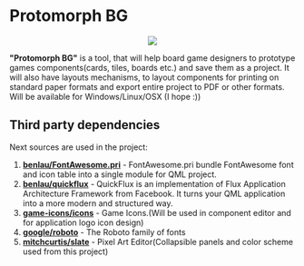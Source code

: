# Protomorph BG

<p align="center">
  <img src="https://github.com/Guitarheroua/protomorph-bg/blob/development/ProtomorphBG/resources/icons/protomorph-bg.ico" />
</p>

**"Protomorph BG"** is a tool, that will help board game designers to prototype games components(cards, tiles, boards etc.) and save them as a project. It will also have layouts mechanisms, to layout components for printing on standard paper formats and export entire project to PDF or other formats. Will be available for Windows/Linux/OSX (I hope :))

## Third party dependencies

Next sources are used in the project:

1. [**benlau/FontAwesome.pri**](https://github.com/benlau/fontawesome.pri) - FontAwesome.pri bundle FontAwesome font and icon table into a single module for QML project.
2. [**benlau/quickflux**](https://github.com/benlau/quickflux) - QuickFlux is an implementation of Flux Application Architecture Framework from Facebook. It turns your QML application into a more modern and structured way.
3. [**game-icons/icons**](https://github.com/game-icons/icons) - Game Icons.(Will be used in component editor and for application logo icon design)
4. [**google/roboto**](https://github.com/google/roboto) - The Roboto family of fonts
5. [**mitchcurtis/slate**](https://github.com/mitchcurtis/slate) - Pixel Art Editor(Collapsible panels and color scheme used from this project)
